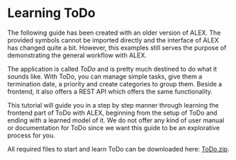 # Learning ToDo

<div class="alert alert-info">
    The following guide has been created with an older version of ALEX.
    The provided symbols cannot be imported directly and the interface of ALEX has changed quite a bit.
    However, this examples still serves the purpose of demonstrating the general workflow with ALEX.
</div>

The application is called *ToDo* and is pretty much destined to do what it sounds like. 
With ToDo, you can manage simple tasks, give them a termination date, a priority and create categories to group them. 
Beside a frontend, it also offers a REST API which offers the same functionality.

This tutorial will guide you in a step by step manner through learning the frontend part of ToDo with ALEX, beginning from the setup of ToDo and ending with a learned model of it. 
We do not offer any kind of user manual or documentation for ToDo since we want this guide to be an explorative process for you.

All required files to start and learn ToDo can be downloaded here: [ToDo.zip](../../../assets/files/ToDo.zip).
